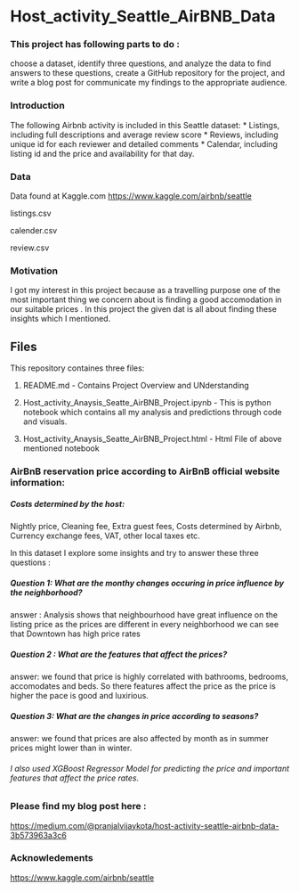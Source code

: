 # Host_activity_Seattle_AirBNB_Data

### This project has following parts to do : 
 
choose a dataset, identify three questions, and analyze the data to find answers to these questions, create a GitHub repository for the project, and write a blog post for communicate my findings to the appropriate audience.

### Introduction

The following Airbnb activity is included in this Seattle dataset: * Listings, including full descriptions and average review score * Reviews, including unique id for each reviewer and detailed comments * Calendar, including listing id and the price and availability for that day.

### Data
Data found at Kaggle.com
https://www.kaggle.com/airbnb/seattle

listings.csv 

calender.csv 

review.csv 

### Motivation 

I got my interest in this project because as a travelling purpose one of the most important thing we concern about is finding a good  accomodation in our suitable prices . In this project the given dat is all about finding these insights which I mentioned. 

## Files

This repository containes three files:

1. README.md - Contains Project Overview and UNderstanding 

2. Host_activity_Anaysis_Seatte_AirBNB_Project.ipynb - This is python notebook which contains all my analysis and predictions through code and visuals.

3. Host_activity_Anaysis_Seatte_AirBNB_Project.html - Html File of above mentioned notebook

### AirBnB reservation price according to AirBnB official website information:

##### Costs determined by the host:

Nightly price, Cleaning fee, Extra guest fees, Costs determined by Airbnb, Currency exchange fees, VAT, other local taxes etc.

In this dataset I explore some insights and try to answer these three questions :

##### Question 1: What are the monthy changes occuring in price influence by the neighborhood?
answer : Analysis shows that neighbourhood  have great influence on the listing price as the prices are different in every neighborhood we can see that Downtown has high price rates

##### Question 2 : What are the features that affect the prices?
answer: we found that price is highly correlated with bathrooms, bedrooms, accomodates and beds. So there features affect the price as the price is higher the pace is good and luxirious.

##### Question 3: What are the changes in price according to seasons?
answer: we found that prices are also affected by month as in summer prices might lower than in winter.

###### I also used XGBoost Regressor Model for predicting the price and important features that affect the price rates.

### Please find my blog post here :
https://medium.com/@pranjalvijaykota/host-activity-seattle-airbnb-data-3b573963a3c6

### Acknowledements
https://www.kaggle.com/airbnb/seattle
